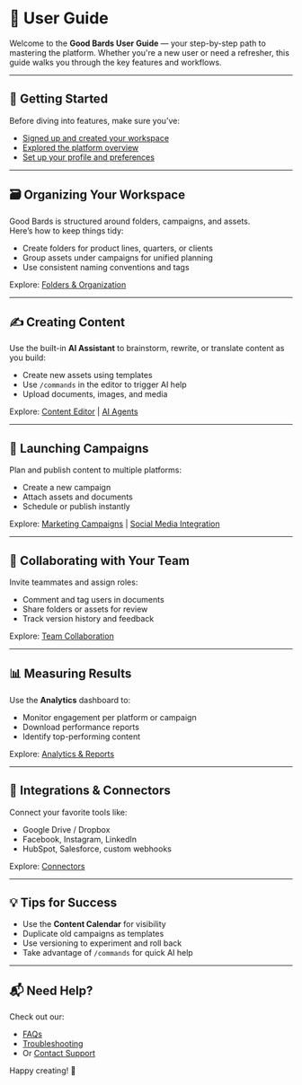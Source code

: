 # 🧭 User Guide

Welcome to the **Good Bards User Guide** — your step-by-step path to mastering the platform. Whether you're a new user or need a refresher, this guide walks you through the key features and workflows.

---

## 🏁 Getting Started

Before diving into features, make sure you’ve:

- [Signed up and created your workspace](../getting-started/signup-onboarding.md)
- [Explored the platform overview](../getting-started/platform-overview.md)
- [Set up your profile and preferences](../features/settings.md)

---

## 🗃️ Organizing Your Workspace

Good Bards is structured around folders, campaigns, and assets.  
Here’s how to keep things tidy:

- Create folders for product lines, quarters, or clients
- Group assets under campaigns for unified planning
- Use consistent naming conventions and tags

Explore: [Folders & Organization](../features/folders-organization.md)

---

## ✍️ Creating Content

Use the built-in **AI Assistant** to brainstorm, rewrite, or translate content as you build:

- Create new assets using templates
- Use `/commands` in the editor to trigger AI help
- Upload documents, images, and media

Explore: [Content Editor](../features/content-editor.md) | [AI Agents](../features/ai-agents.md)

---

## 📢 Launching Campaigns

Plan and publish content to multiple platforms:

- Create a new campaign
- Attach assets and documents
- Schedule or publish instantly

Explore: [Marketing Campaigns](../features/marketing-campaign.md) | [Social Media Integration](../features/social-media.md)

---

## 👥 Collaborating with Your Team

Invite teammates and assign roles:

- Comment and tag users in documents
- Share folders or assets for review
- Track version history and feedback

Explore: [Team Collaboration](team-collaboration.md)

---

## 📊 Measuring Results

Use the **Analytics** dashboard to:

- Monitor engagement per platform or campaign
- Download performance reports
- Identify top-performing content

Explore: [Analytics & Reports](../features/analytics.md)

---

## 🧩 Integrations & Connectors

Connect your favorite tools like:

- Google Drive / Dropbox
- Facebook, Instagram, LinkedIn
- HubSpot, Salesforce, custom webhooks

Explore: [Connectors](../features/connectors.md)

---

## 💡 Tips for Success

- Use the **Content Calendar** for visibility
- Duplicate old campaigns as templates
- Use versioning to experiment and roll back
- Take advantage of `/commands` for quick AI help

---

## 📬 Need Help?

Check out our:
- [FAQs](../faqs.md)
- [Troubleshooting](../troubleshooting.md)
- Or [Contact Support](../contact.md)

Happy creating! 🎨
